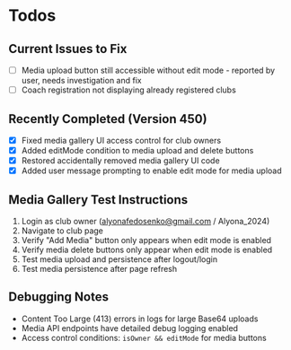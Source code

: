 # Todos

## Current Issues to Fix
- [ ] Media upload button still accessible without edit mode - reported by user, needs investigation and fix
- [ ] Coach registration not displaying already registered clubs

## Recently Completed (Version 450)
- [x] Fixed media gallery UI access control for club owners
- [x] Added editMode condition to media upload and delete buttons
- [x] Restored accidentally removed media gallery UI code
- [x] Added user message prompting to enable edit mode for media upload

## Media Gallery Test Instructions
1. Login as club owner (alyonafedosenko@gmail.com / Alyona_2024)
2. Navigate to club page
3. Verify "Add Media" button only appears when edit mode is enabled
4. Verify media delete buttons only appear when edit mode is enabled
5. Test media upload and persistence after logout/login
6. Test media persistence after page refresh

## Debugging Notes
- Content Too Large (413) errors in logs for large Base64 uploads
- Media API endpoints have detailed debug logging enabled
- Access control conditions: `isOwner && editMode` for media buttons
